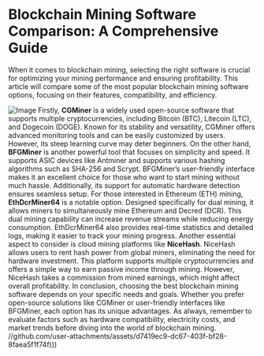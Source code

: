 # Blockchain Mining Software Comparison: A Comprehensive Guide
When it comes to blockchain mining, selecting the right software is crucial for optimizing your mining performance and ensuring profitability. This article will compare some of the most popular blockchain mining software options, focusing on their features, compatibility, and efficiency.

![Image](https://github.com/user-attachments/assets/d7419ec9-dc67-403f-bf28-8faea5f1f74f)
Firstly, **CGMiner** is a widely used open-source software that supports multiple cryptocurrencies, including Bitcoin (BTC), Litecoin (LTC), and Dogecoin (DOGE). Known for its stability and versatility, CGMiner offers advanced monitoring tools and can be easily customized by users. However, its steep learning curve may deter beginners.
On the other hand, **BFGMiner** is another powerful tool that focuses on simplicity and speed. It supports ASIC devices like Antminer and supports various hashing algorithms such as SHA-256 and Scrypt. BFGMiner’s user-friendly interface makes it an excellent choice for those who want to start mining without much hassle. Additionally, its support for automatic hardware detection ensures seamless setup.
For those interested in Ethereum (ETH) mining, **EthDcrMiner64** is a notable option. Designed specifically for dual mining, it allows miners to simultaneously mine Ethereum and Decred (DCR). This dual mining capability can increase revenue streams while reducing energy consumption. EthDcrMiner64 also provides real-time statistics and detailed logs, making it easier to track your mining progress.
Another essential aspect to consider is cloud mining platforms like **NiceHash**. NiceHash allows users to rent hash power from global miners, eliminating the need for hardware investment. This platform supports multiple cryptocurrencies and offers a simple way to earn passive income through mining. However, NiceHash takes a commission from mined earnings, which might affect overall profitability.
In conclusion, choosing the best blockchain mining software depends on your specific needs and goals. Whether you prefer open-source solutions like CGMiner or user-friendly interfaces like BFGMiner, each option has its unique advantages. As always, remember to evaluate factors such as hardware compatibility, electricity costs, and market trends before diving into the world of blockchain mining. 
 //github.com/user-attachments/assets/d7419ec9-dc67-403f-bf28-8faea5f1f74f)))
